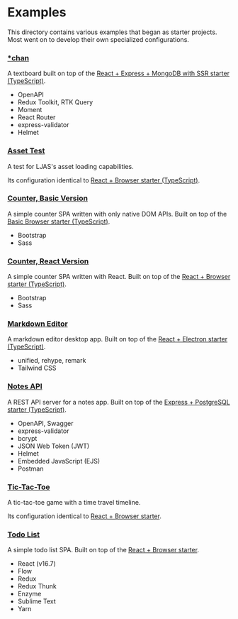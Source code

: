 # Examples

This directory contains various examples that began as starter projects. Most went on to develop their own specialized configurations.

### [\*chan](./starchan)

A textboard built on top of the [React + Express + MongoDB with SSR starter (TypeScript)](../starters/react-express-mongo-ssr-ts).

-   OpenAPI
-   Redux Toolkit, RTK Query
-   Moment
-   React Router
-   express-validator
-   Helmet

### [Asset Test](./asset-test)

A test for LJAS's asset loading capabilities.

Its configuration identical to [React + Browser starter (TypeScript)](../starters/react-browser-ts).

### [Counter, Basic Version](./counter)

A simple counter SPA written with only native DOM APIs. Built on top of the [Basic Browser starter (TypeScript)](../starters/basic-browser-ts).

-   Bootstrap
-   Sass

### [Counter, React Version](./counter-react)

A simple counter SPA written with React. Built on top of the [React + Browser starter (TypeScript)](../starters/react-browser-ts).

-   Bootstrap
-   Sass

### [Markdown Editor](./markdown-editor)

A markdown editor desktop app. Built on top of the [React + Electron starter (TypeScript)](../starters/react-electron-ts).

-   unified, rehype, remark
-   Tailwind CSS

### [Notes API](./notes-api)

A REST API server for a notes app. Built on top of the [Express + PostgreSQL starter (TypeScript)](../starters/express-postgres-ts).

-   OpenAPI, Swagger
-   express-validator
-   bcrypt
-   JSON Web Token (JWT)
-   Helmet
-   Embedded JavaScript (EJS)
-   Postman

### [Tic-Tac-Toe](./tic-tac-toe)

A tic-tac-toe game with a time travel timeline.

Its configuration identical to [React + Browser starter](../starters/react-browser).

### [Todo List](./todo-list)

A simple todo list SPA. Built on top of the [React + Browser starter](../starters/react-browser).

-   React (v16.7)
-   Flow
-   Redux
-   Redux Thunk
-   Enzyme
-   Sublime Text
-   Yarn
